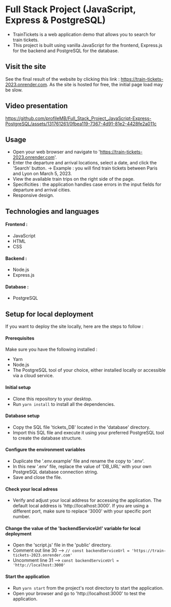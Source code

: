 # Full Stack Project (JavaScript, Express & PostgreSQL)
- TrainTickets is a web application demo that allows you to search for train tickets.
- This project is built using vanilla JavaScript for the frontend, Express.js for the backend and PostgreSQL for the database.

## Visit the site
See the final result of the website by clicking this link : https://train-tickets-2023.onrender.com. As the site is hosted for free, the initial page load may be slow.

## Video presentation


https://github.com/profileMB/Full_Stack_Project_JavaScript-Express-PostgreSQL/assets/131761261/0fbea119-7367-4d91-81e2-4428fe2a011c



## Usage
- Open your web browser and navigate to 'https://train-tickets-2023.onrender.com'.
- Enter the departure and arrival locations, select a date, and click the 'Search' button.
    → Example : you will find train tickets between Paris and Lyon on March 5, 2023.
- View the available train trips on the right side of the page.
- Specificities : the application handles case errors in the input fields for departure and arrival cities.
- Responsive design.


## Technologies and languages
#### Frontend :
- JavaScript
- HTML
- CSS

#### Backend :
- Node.js
- Express.js

#### Database :
- PostgreSQL



## Setup for local deployment
If you want to deploy the site locally, here are the steps to follow :

#### Prerequisites
Make sure you have the following installed :
- Yarn
- Node.js
- The PostgreSQL tool of your choice, either installed locally or accessible via a cloud service.

#### Initial setup
- Clone this repository to your desktop.
- Run `yarn install` to install all the dependencies.

#### Database setup
- Copy the SQL file 'tickets_DB' located in the 'database' directory.
- Import this SQL file and execute it using your preferred PostgreSQL tool to create the database structure.

#### Configure the environment variables
- Duplicate the '.env.example' file and rename the copy to '.env'.
- In this new '.env' file, replace the value of 'DB_URL' with your own PostgreSQL database connection string.
- Save and close the file.

#### Check your local adress
- Verify and adjust your local address for accessing the application. The default local address is 'http://localhost:3000'. If you are using a different port, make sure to replace '3000' with your specific port number.

#### Change the value of the 'backendServiceUrl' variable for local deployment
- Open the 'script.js' file in the 'public' directory.
- Comment out line 30 --> `// const backendServiceUrl = 'https://train-tickets-2023.onrender.com'`
- Uncomment line 31 --> `const backendServiceUrl = 'http://localhost:3000'`

#### Start the application
- Run `yarn start` from the project's root directory to start the application.
- Open your browser and go to 'http://localhost:3000' to test the application.
